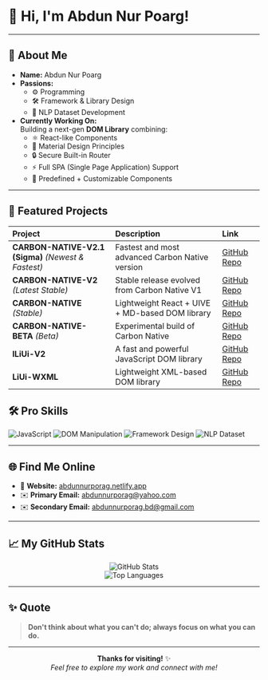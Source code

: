 # 👋 Hi, I'm **Abdun Nur Poarg**!



---

## 🧠 About Me
- **Name:** Abdun Nur Poarg
- **Passions:**  
  - ⚙️ Programming  
  - 🛠️ Framework & Library Design  
  - 📖 NLP Dataset Development
- **Currently Working On:**  
  Building a next-gen **DOM Library** combining:
  - ⚛️ React-like Components
  - 🎨 Material Design Principles
  - 🔒 Secure Built-in Router
  - ⚡ Full SPA (Single Page Application) Support
  - 🧩 Predefined + Customizable Components

---
## 🚀 Featured Projects

| Project | Description | Link |
|:--------|:------------|:-----|
| **CARBON-NATIVE-V2.1 (Sigma)** *(Newest & Fastest)* | Fastest and most advanced Carbon Native version | [GitHub Repo](https://github.com/AbdunNur-Porag/Carbon-Native-V2.1-Sigma-) |
| **CARBON-NATIVE-V2** *(Latest Stable)* | Stable release evolved from Carbon Native V1 | [GitHub Repo](https://github.com/AbdunNur-Porag/Carbon-Native-V1/releases/tag/CarbonNative) |
| **CARBON-NATIVE** *(Stable)* | Lightweight React + UIVE + MD-based DOM library | [GitHub Repo](https://github.com/AbdunNur-Porag/Carbon-Native-V1) |
| **CARBON-NATIVE-BETA** *(Beta)* | Experimental build of Carbon Native | [GitHub Repo](https://github.com/AbdunNur-Porag/Carbon-Native-Beta) |
| **lLiUi-V2** | A fast and powerful JavaScript DOM library | [GitHub Repo](https://github.com/Abdun-Nur-Porag/lLiUi-V2) |
| **LiUi-WXML** | Lightweight XML-based DOM library | [GitHub Repo](https://github.com/Abdun-Nur-Porag/LiUi-WXML) |


## 🛠️ Pro Skills

![JavaScript](https://img.shields.io/badge/-JavaScript-black?style=flat-square&logo=javascript)
![DOM Manipulation](https://img.shields.io/badge/-DOM_Handling-informational?style=flat-square&color=blue)
![Framework Design](https://img.shields.io/badge/-Framework_Design-green?style=flat-square)
![NLP Dataset](https://img.shields.io/badge/-NLP_Dataset_Design-purple?style=flat-square)

---

## 🌐 Find Me Online

- 🔗 **Website:** [abdunnurporag.netlify.app](https://abdunnurporag.netlify.app)
- ✉️ **Primary Email:** [abdunnurporag@yahoo.com](mailto:abdunnurporag@yahoo.com)
- ✉️ **Secondary Email:** [abdunnurporag.bd@gmail.com](mailto:abdunnurporag.bd@gmail.com)

---


## 📈 My GitHub Stats

<p align="center">
  <img src="https://github-readme-stats.vercel.app/api?username=AbdunNur-Porag&show_icons=true&count_private=true&include_all_commits=true&theme=radical&custom_title=Overall%20GitHub%20Stats" alt="GitHub Stats" />
  <br/>
  <img src="https://github-readme-stats.vercel.app/api/top-langs/?username=AbdunNur-Porag&layout=compact&theme=radical&langs_count=6&hide_title=true" alt="Top Languages" />
</p>


---

## ✨ Quote
> **Don't think about what you can't do; always focus on what you can do.**
---

<p align="center">
  <b>Thanks for visiting!</b> ✨<br/>
  <i>Feel free to explore my work and connect with me!</i>
</p>
